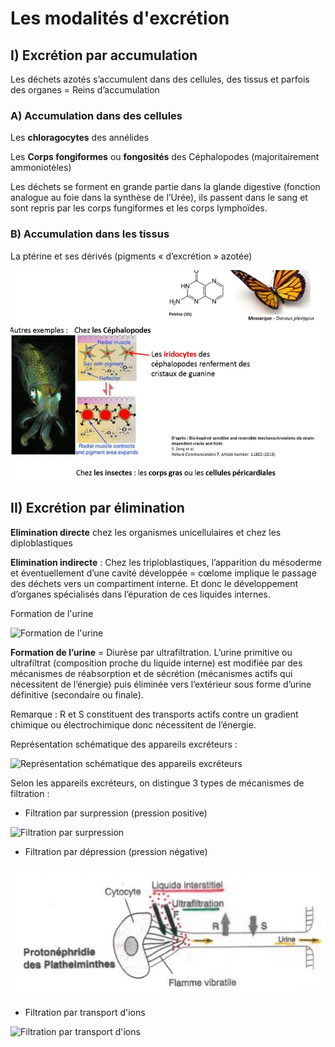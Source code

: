 # Les modalités d'excrétion

## I) Excrétion par accumulation 

Les déchets azotés s’accumulent dans des cellules, des tissus et parfois des organes =  Reins d’accumulation 

### A) Accumulation dans des cellules 

Les **chloragocytes** des annélides 

Les **Corps fongiformes** ou **fongosités** des Céphalopodes (majoritairement ammoniotèles) 

Les déchets se forment en grande partie dans la glande digestive (fonction analogue au foie dans la synthèse de l’Urée), ils passent dans le sang et sont repris par les corps fungiformes et les corps lymphoïdes. 

### B) Accumulation dans les tissus

La ptérine et ses dérivés (pigments « d’excrétion » azotée)

![La ptérine et ses dérivés](Images/ptérine.JPG)

## II) Excrétion par élimination

**Elimination directe** chez les organismes unicellulaires et chez les diploblastiques

**Elimination indirecte** : Chez les triploblastiques, l’apparition du mésoderme et éventuellement d’une cavité développée = cœlome implique le passage des déchets vers un compartiment interne.  Et donc le développement d’organes  spécialisés dans l’épuration de ces liquides internes. 

Formation de l'urine

![Formation de l'urine](Images/urine.JPG)

**Formation de l’urine** = Diurèse par ultrafiltration. L’urine primitive ou ultrafiltrat  (composition proche du liquide interne) est modifiée par des mécanismes de réabsorption et de sécrétion (mécanismes actifs qui nécessitent de l’énergie) puis éliminée vers l’extérieur sous forme d’urine définitive (secondaire ou finale).

Remarque : R et S constituent des transports actifs contre un gradient chimique ou électrochimique donc nécessitent de l’énergie.

Représentation schématique des appareils excréteurs : 

![Représentation schématique des appareils excréteurs](Images/appareils.JPG)

Selon les appareils excréteurs, on distingue 3 types de mécanismes de filtration : 

* Filtration par surpression (pression positive)

![Filtration par surpression](Images/surpression.JPG)

* Filtration par dépression (pression négative)

![Filtration par dépression](Images/dépression.JPG)

* Filtration par transport d'ions

![Filtration par transport d'ions](Images/ions.JPG)














































